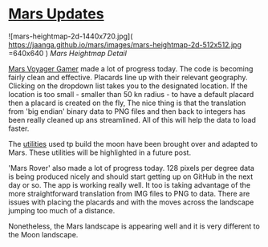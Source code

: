 [Mars Updates]( https://jaanga.github.io/outer-space/blog/index.html#2015-10-25_mars-updates_mars.md )
===

![mars-heightmap-2d-1440x720.jpg]( https://jaanga.github.io/mars/images/mars-heightmap-2d-512x512.jpg =640x640 )
_Mars Heightmap Detail_

[Mars Voyager Gamer]( https://jaanga.github.io/mars/voyager/gamer/dev/ ) made a lot of progress today.
The code is becoming fairly clean and effective. Placards line up with their relevant geography.
Clicking on the dropdown list takes you to the designated location.
If the location is too small - smaller than 50 kn radius - to have a default placard then a placard is created on the fly,
The nice thing is that the translation from 'big endian' binary data to PNG files and then back to integers has been really cleaned up ans streamlined.
All of this will help the data to load faster.

The [utilities]( https://github.com/jaanga/mars/tree/gh-pages/utilities ) used tp build the moon have been brought over and adapted to Mars.
These utilities will be highlighted in a future post.

'Mars Rover' also made a lot of progress today. 128 pixels per degree data is being produced nicely and should start getting up on GitHub in the next day or so.
The app is working really well. It too is taking advantage of the more straightforward translation from IMG files to PNG to data.
There are issues with placing the placards and with the moves across the landscape jumping too much of a distance.

Nonetheless, the Mars landscape is appearing well and it is very different to the Moon landscape.





